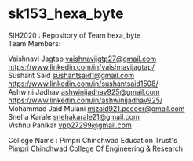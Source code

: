 # sk153_hexa_byte
SIH2020 : Repository of Team hexa_byte                                                           
Team Members:                                                                                                                                               
                                                                                                                                                
Vaishnavi Jagtap          vaishnavijgtp27@gmail.com         https://www.linkedin.com/in/vaishnavijagtap/                                                                                                                  
Sushant Said              sushantsaid1@gmail.com            https://www.linkedin.com/in/sushantsaid1508/                                                                                                                                  
Ashwini Jadhav            ashwinijadhav925@gmail.com        https://www.linkedin.com/in/ashwinijadhav925/                                                                                                     
Mohammad Jaid Mulani      mjzaid921.pccoer@gmail.com                                                                                                                  
Sneha Karale              snehakarale21@gmail.com                                                                                                               
Vishnu Panikar            vpp27299@gmail.com                                                                                                                              
                                                                                                                                                    
College Name :
Pimpri Chinchwad Education Trust's  
Pimpri Chinchwad College Of Engineering & Research
